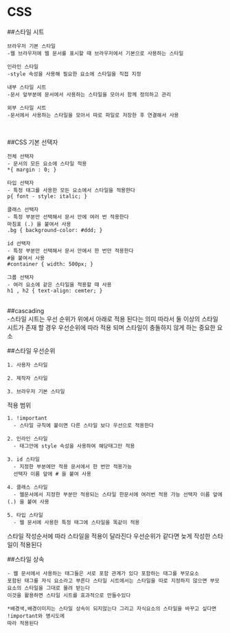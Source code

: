 # CSS

##스타일 시트 

    브라우저 기본 스타일
    -웹 브라우저에 웹 문서를 표시할 때 브라우저에서 기본으로 사용하는 스타일
        
    인라인 스타일
    -style 속성을 사용해 필요한 요소에 스타일을 직접 지정

    내부 스타일 시트 
    -문서 앞부분에 문서에서 사용하는 스타일을 모아서 함께 정의하고 관리

    외부 스타일 시트
    -문서에서 사용하는 스타일을 모아서 따로 파일로 저장한 후 연결해서 사용

<br>

##CSS 기본 선택자

    전체 선택자
    - 문서의 모든 요소에 스타일 적용
    *{ margin : 0; } 

    타입 선택자 
    - 특정 태그를 사용한 모든 요소에서 스타일을 적용한다
    p{ font - style: italic; }

    클래스 선택자
    - 특정 부분만 선택해서 문서 안에 여러 번 적용한다
    마침표 (.) 을 붙여서 사용
    .bg { background-color: #ddd; }

    id 선택자
    - 특정 부분만 선택해서 문서 안에서 한 번만 적용한다
    #을 붙여서 사용
    #container { width: 500px; }

    그룹 선택자
    - 여러 요소에 같은 스타일을 적용할 때 사용
    h1 , h2 { text-align: cemter; }
<br>
##cascading
<br>
-스타일 시트는 우선 순위가 위에서 아래로 적용 된다는 의미 
따라서 둘 이상의 스타일 시트가 존재 할 경우 우선순위에 따라
적용 되며 스타일이 충돌하지 않게 하는 중요한 요소
<br>

##스타일 우선순위 

    1. 사용자 스타일
    
    2. 제작자 스타일 
    
    3. 브라우저 기본 스타일

   적용 범위

    1. !important
      - 스타일 규칙에 붙이면 다른 스타일 보다 우선으로 적용한다

    2. 인라인 스타일 
      - 태그안에 style 속성을 사용하여 해당태그만 적용
    
    3. id 스타일
      - 지정한 부분에만 적용 문서에서 한 번만 적용가능
      선택자 이름 앞에 # 을 붙여 사용
    
    4. 클래스 스타일 
      - 웹문서에서 지정한 부분만 적용되는 스타일 한문서에 여러번 적용 가능 선택자 이름 앞에 (.) 을 붙여 사용 

    5. 타입 스타일
      - 웹 문서에 사용한 특정 태그에 스타일을 똑같이 적용
    
   스타일 작성순서에 따라 스타일을 적용이 달라진다
   우선순위가 같다면 늦게 작성한 스타일이 적용된다

##스타일 상속 

    - 웹 문서에서 사용하는 태그들은 서로 포함 관계가 있다 포함하는 태그를 부모요소 
    포함된 태그를 자식 요소라고 부른다 스타일 시트에서는 스타일을 따로 지정하지 않으면 부모요소의 스타일을 그대로 물려 받는다
    이것을 활용하면 스타일 시트를 효과적으로 만들수있다 
    
    *배경색,배경이미지는 스타일 상속이 되지않는다 그리고 자식요소의 스타일을 바꾸고 싶다면 !important와 명시도에
    따라 적용된다
    

    

